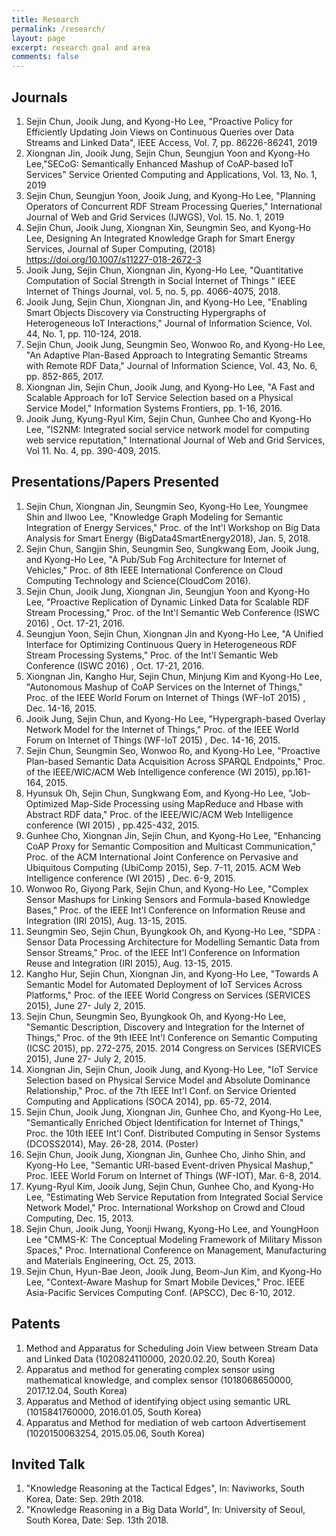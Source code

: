 ```yaml
---
title: Research
permalink: /research/
layout: page
excerpt: research goal and area 
comments: false
---
```


## Journals

1. Sejin Chun, Jooik Jung, and Kyong-Ho Lee, "Proactive Policy for Efficiently Updating Join Views on Continuous Queries over Data Streams and Linked Data", IEEE Access, Vol. 7, pp. 86226-86241, 2019
1. Xiongnan Jin, Jooik Jung, Sejin Chun, Seungjun Yoon and Kyong-Ho Lee,"SECoG: Semantically Enhanced Mashup of CoAP-based IoT Services" Service Oriented Computing and Applications, Vol. 13, No. 1, 2019
1. Sejin Chun, Seungjun Yoon, Jooik Jung, and Kyong-Ho Lee, "Planning Operators of Concurrent RDF Stream Processing Queries," International Journal of Web and Grid Services (IJWGS), Vol. 15. No. 1, 2019
1. Sejin Chun, Jooik Jung, Xiongnan Xin, Seungmin Seo, and Kyong-Ho Lee, Designing An Integrated Knowledge Graph for Smart Energy Services, Journal of Super Computing, (2018) https://doi.org/10.1007/s11227-018-2672-3
1. Jooik Jung, Sejin Chun, Xiongnan Jin, Kyong-Ho Lee, "Quantitative Computation of Social Strength in Social Internet of Things " IEEE Internet of Things Journal, vol. 5, no. 5, pp. 4066-4075, 2018.
1. Jooik Jung, Sejin Chun, Xiongnan Jin, and Kyong-Ho Lee, "Enabling Smart Objects Discovery via Constructing Hypergraphs of Heterogeneous IoT Interactions," Journal of Information Science, Vol. 44, No. 1, pp. 110-124, 2018.
1. Sejin Chun, Jooik Jung, Seungmin Seo, Wonwoo Ro, and Kyong-Ho Lee, "An Adaptive Plan-Based Approach to Integrating Semantic Streams with Remote RDF Data," Journal of Information Science, Vol. 43, No. 6, pp. 852-865, 2017.
1. Xiongnan Jin, Sejin Chun, Jooik Jung, and Kyong-Ho Lee, "A Fast and Scalable Approach for IoT Service Selection based on a Physical Service Model," Information Systems Frontiers, pp. 1-16, 2016.
1. Jooik Jung, Kyung-Ryul Kim, Sejin Chun, Gunhee Cho and Kyong-Ho Lee, "IS2NM: Integrated social service network model for computing web service reputation," International Journal of Web and Grid Services, Vol 11. No. 4, pp. 390-409, 2015.

## Presentations/Papers Presented
1. Sejin Chun, Xiongnan Jin, Seungmin Seo, Kyong-Ho Lee, Youngmee Shin and Ilwoo Lee, "Knowledge Graph Modeling for Semantic Integration of Energy Services," Proc. of the Int'l Workshop on Big Data Analysis for Smart Energy (BigData4SmartEnergy2018), Jan. 5, 2018.
1. Sejin Chun, Sangjin Shin, Seungmin Seo, Sungkwang Eom, Jooik Jung, and Kyong-Ho Lee, "A Pub/Sub Fog Architecture for Internet of Vehicles," Proc. of 8th IEEE International Conference on Cloud Computing Technology and Science(CloudCom 2016).
1. Sejin Chun, Jooik Jung, Xiongnan Jin, Seungjun Yoon and Kyong-Ho Lee, "Proactive Replication of Dynamic Linked Data for Scalable RDF Stream Processing," Proc. of the Int'l Semantic Web Conference (ISWC 2016) , Oct. 17-21, 2016.
1. Seungjun Yoon, Sejin Chun, Xiongnan Jin and Kyong-Ho Lee, "A Unified Interface for Optimizing Continuous Query in Heterogeneous RDF Stream Processing Systems," Proc. of the Int'l Semantic Web Conference (ISWC 2016) , Oct. 17-21, 2016.
1. Xiongnan Jin, Kangho Hur, Sejin Chun, Minjung Kim and Kyong-Ho Lee, "Autonomous Mashup of CoAP Services on the Internet of Things," Proc. of the IEEE World Forum on Internet of Things (WF-IoT 2015) , Dec. 14-16, 2015.
1. Jooik Jung, Sejin Chun, and Kyong-Ho Lee, "Hypergraph-based Overlay Network Model for the Internet of Things," Proc. of the IEEE World Forum on Internet of Things (WF-IoT 2015) , Dec. 14-16, 2015.
1. Sejin Chun, Seungmin Seo, Wonwoo Ro, and Kyong-Ho Lee, "Proactive Plan-based Semantic Data Acquisition Across SPARQL Endpoints," Proc. of the IEEE/WIC/ACM Web Intelligence conference (WI 2015), pp.161-164, 2015.
1. Hyunsuk Oh, Sejin Chun, Sungkwang Eom, and Kyong-Ho Lee, "Job-Optimized Map-Side Processing using MapReduce and Hbase with Abstract RDF data," Proc. of the IEEE/WIC/ACM Web Intelligence conference (WI 2015) , pp.425-432, 2015.
1. Gunhee Cho, Xiongnan Jin, Sejin Chun, and Kyong-Ho Lee, "Enhancing CoAP Proxy for Semantic Composition and Multicast Communication," Proc. of the ACM International Joint Conference on Pervasive and Ubiquitous Computing (UbiComp 2015), Sep. 7-11, 2015. ACM Web Intelligence conference (WI 2015) , Dec. 6-9, 2015.
1. Wonwoo Ro, Giyong Park, Sejin Chun, and Kyong-Ho Lee, "Complex Sensor Mashups for Linking Sensors and Formula-based Knowledge Bases," Proc. of the IEEE Int'l Conference on Information Reuse and Integration (IRI 2015), Aug. 13-15, 2015.
1. Seungmin Seo, Sejin Chun, Byungkook Oh, and Kyong-Ho Lee, "SDPA : Sensor Data Processing Architecture for Modelling Semantic Data from Sensor Streams," Proc. of the IEEE Int'l Conference on Information Reuse and Integration (IRI 2015), Aug. 13-15, 2015.
1. Kangho Hur, Sejin Chun, Xiongnan Jin, and Kyong-Ho Lee, "Towards A Semantic Model for Automated Deployment of IoT Services Across Platforms," Proc. of the IEEE World Congress on Services (SERVICES 2015), June 27- July 2, 2015.
1. Sejin Chun, Seungmin Seo, Byungkook Oh, and Kyong-Ho Lee, "Semantic Description, Discovery and Integration for the Internet of Things," Proc. of the 9th IEEE Int'l Conference on Semantic Computing (ICSC 2015), pp. 272-275, 2015. 2014 Congress on Services (SERVICES 2015), June 27- July 2, 2015.
1. Xiongnan Jin, Sejin Chun, Jooik Jung, and Kyong-Ho Lee, "IoT Service Selection based on Physical Service Model and Absolute Dominance Relationship," Proc. of the 7th IEEE Int'l Conf. on Service Oriented Computing and Applications (SOCA 2014), pp. 65-72, 2014.
1. Sejin Chun, Jooik Jung, Xiongnan Jin, Gunhee Cho, and Kyong-Ho Lee, "Semantically Enriched Object Identification for Internet of Things," Proc. the 10th IEEE Int'l Conf. Distributed Computing in Sensor Systems (DCOSS2014), May. 26-28, 2014. (Poster)
1. Sejin Chun, Jooik Jung, Xiongnan Jin, Gunhee Cho, Jinho Shin, and Kyong-Ho Lee, "Semantic URI-based Event-driven Physical Mashup," Proc. IEEE World Forum on Internet of Things (WF-IOT), Mar. 6-8, 2014.
1. Kyung-Ryul Kim, Jooik Jung, Sejin Chun, Gunhee Cho, and Kyong-Ho Lee, "Estimating Web Service Reputation from Integrated Social Service Network Model," Proc. International Workshop on Crowd and Cloud Computing, Dec. 15, 2013.
1. Sejin Chun, Jooik Jung, Yoonji Hwang, Kyong-Ho Lee, and YoungHoon Lee "CMMS-K: The Conceptual Modeling Framework of Military Misson Spaces," Proc. International Conference on Management, Manufacturing and Materials Engineering, Oct. 25, 2013.
1. Sejin Chun, Hyun-Bae Jeon, Jooik Jung, Beom-Jun Kim, and Kyong-Ho Lee, "Context-Aware Mashup for Smart Mobile Devices," Proc. IEEE Asia-Pacific Services Computing Conf. (APSCC), Dec 6-10, 2012.

## Patents
1. Method and Apparatus for Scheduling Join View between Stream Data and Linked Data (1020824110000, 2020.02.20, South Korea)
1. Apparatus and method for generating complex sensor using mathematical knowledge, and complex sensor (1018068650000, 2017.12.04, South Korea)
1. Apparatus and Method of identifying object using semantic URL (1015841760000, 2016.01.05, South Korea)
1. Apparatus and Method for mediation of web cartoon Advertisement (1020150063254, 2015.05.06, South Korea)

## Invited Talk
1. "Knowledge Reasoning at the Tactical Edges", In: Naviworks, South Korea, Date: Sep. 29th 2018.
1. "Knowledge Reasoning in a Big Data World", In: University of Seoul, South Korea, Date: Sep. 13th 2018.

